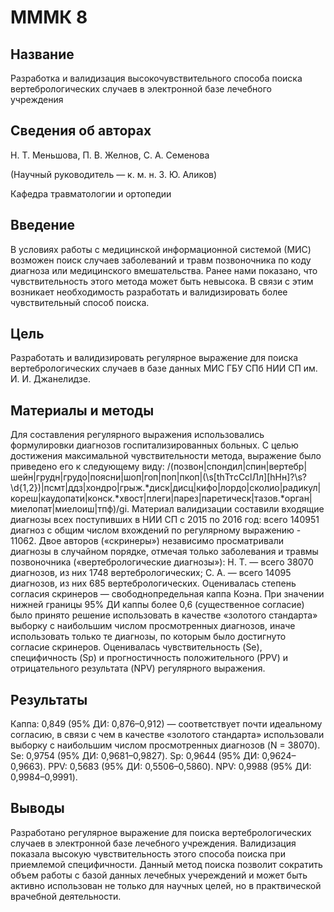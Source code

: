 # МММК 8

## Название

Разработка и валидизация высокочувствительного способа поиска вертебрологических случаев в электронной базе лечебного учреждения

## Сведения об авторах

Н. Т. Меньшова, П. В. Желнов, С. А. Семенова

(Научный руководитель — к. м. н. З. Ю. Аликов)

Кафедра травматологии и ортопедии

## Введение

В условиях работы с медицинской информационной системой (МИС) возможен поиск случаев заболеваний и травм позвоночника по коду диагноза или медицинского вмешательства. Ранее нами показано, что чувствительность этого метода может быть невысока. В связи с этим возникает необходимость разработать и валидизировать более чувствительный способ поиска.

## Цель

Разработать и валидизировать регулярное выражение для поиска вертебрологических случаев в базе данных МИС ГБУ СПб НИИ СП им. И. И. Джанелидзе.

## Материалы и методы

Для составления регулярного выражения использовались формулировки диагнозов госпитализированных больных. С целью достижения максимальной чувствительности метода, выражение было приведено его к следующему виду: /(позвон|спондил|спин|вертебр|шейн|грудн|грудо|поясни|шоп|гоп|поп|пкоп|(\s[thТтcСсlЛл][hНн]?\s?\d{1,2})|псмт|ддз|хондро|грыж.*диск|дисц|кифо|лордо|сколио|радикул|кореш|каудопати|конск.*хвост|плеги|парез|паретическ|тазов.*орган|миелопат|миелоиш|тпф)/gi. Материал валидизации составили входящие диагнозы всех поступивших в НИИ СП с 2015 по 2016 год: всего 140951 диагноз с общим числом вхождений по регулярному выражению  - 11062. Двое авторов («скринеры») независимо просматривали диагнозы в случайном порядке, отмечая только заболевания и травмы позвоночника («вертебрологические диагнозы»): Н. Т. — всего 38070 диагнозов, из них 1748 вертебрологических; С. А. — всего 14095 диагнозов, из них 685 вертебрологических. Оценивалась степень согласия скринеров — свободнопредельная каппа Коэна. При значении нижней границы 95% ДИ каппы более 0,6 (существенное согласие) было принято решение использовать в качестве «золотого стандарта» выборку с наибольшим числом просмотренных диагнозов, иначе использовать только те диагнозы, по которым было достигнуто согласие скринеров. Оценивалась чувствительность (Se), специфичность (Sp) и прогностичность положительного (PPV) и отрицательного результата (NPV) регулярного выражения.

## Результаты

Каппа: 0,849 (95% ДИ: 0,876–0,912) — соответствует почти идеальному согласию, в связи с чем в качестве «золотого стандарта» использовали выборку с наибольшим числом просмотренных диагнозов (N = 38070). Se: 0,9754 (95% ДИ: 0,9681–0,9827). Sp: 0,9644 (95% ДИ: 0,9624–0,9663). PPV: 0,5683 (95% ДИ: 0,5506–0,5860). NPV: 0,9988 (95% ДИ: 0,9984–0,9991).

## Выводы

Разработано регулярное выражение для поиска вертебрологических случаев в электронной базе лечебного учреждения. Валидизация показала высокую чувствительность этого способа поиска при приемлемой специфичности. Данный метод поиска позволит сократить объем работы с базой данных лечебных учереждений и может быть активно использован не только для научных целей, но в практвической врачебной деятельности.

